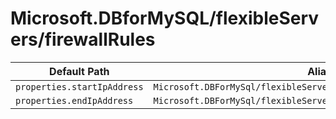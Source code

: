 # Microsoft.DBforMySQL/flexibleServers/firewallRules

| Default Path | Alias |
|---|---|
| `properties.startIpAddress` | `Microsoft.DBForMySql/flexibleServers/firewallRules/startIpAddress` |
| `properties.endIpAddress` | `Microsoft.DBForMySql/flexibleServers/firewallRules/endIpAddress` |

